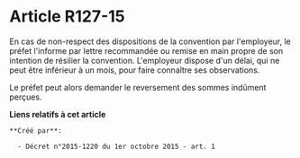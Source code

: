 # Article R127-15

En cas de non-respect des dispositions de la convention par l'employeur, le préfet l'informe par lettre recommandée ou remise
en main propre de son intention de résilier la convention. L'employeur dispose d'un délai, qui ne peut être inférieur à un
mois, pour faire connaître ses observations. 

Le préfet peut alors demander le reversement des sommes indûment perçues.

**Liens relatifs à cet article**

	**Créé par**:

	  - Décret n°2015-1220 du 1er octobre 2015 - art. 1
